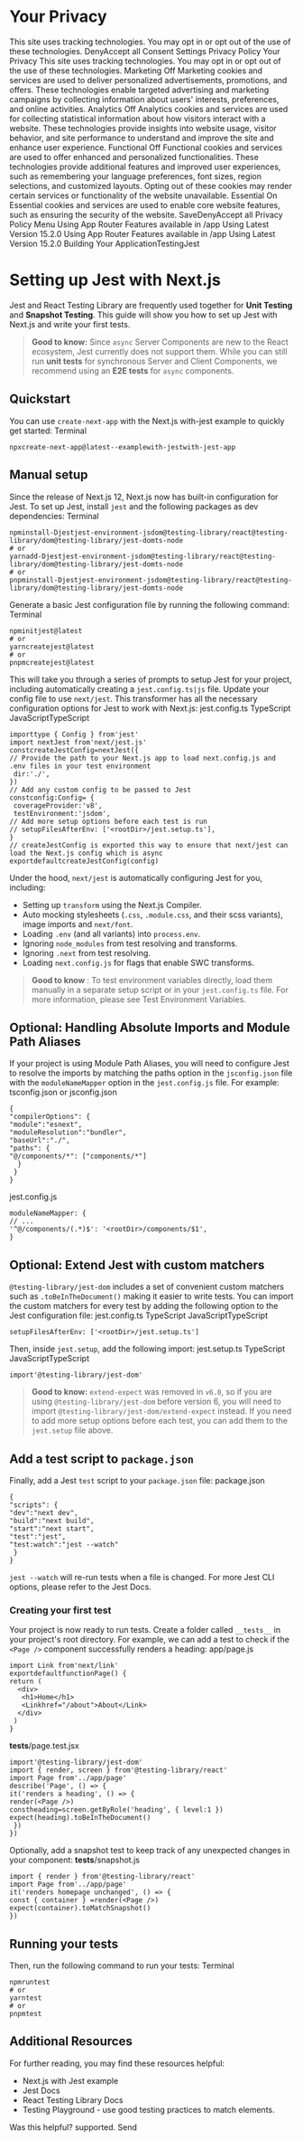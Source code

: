 # Your Privacy
This site uses tracking technologies. You may opt in or opt out of the use of these technologies.
DenyAccept all
Consent Settings
Privacy Policy
Your Privacy
This site uses tracking technologies. You may opt in or opt out of the use of these technologies.
Marketing
Off
Marketing cookies and services are used to deliver personalized advertisements, promotions, and offers. These technologies enable targeted advertising and marketing campaigns by collecting information about users' interests, preferences, and online activities. 
Analytics
Off
Analytics cookies and services are used for collecting statistical information about how visitors interact with a website. These technologies provide insights into website usage, visitor behavior, and site performance to understand and improve the site and enhance user experience.
Functional
Off
Functional cookies and services are used to offer enhanced and personalized functionalities. These technologies provide additional features and improved user experiences, such as remembering your language preferences, font sizes, region selections, and customized layouts. Opting out of these cookies may render certain services or functionality of the website unavailable.
Essential
On
Essential cookies and services are used to enable core website features, such as ensuring the security of the website. 
SaveDenyAccept all
Privacy Policy
Menu
Using App Router
Features available in /app
Using Latest Version
15.2.0
Using App Router
Features available in /app
Using Latest Version
15.2.0
Building Your ApplicationTestingJest
# Setting up Jest with Next.js
Jest and React Testing Library are frequently used together for **Unit Testing** and **Snapshot Testing**. This guide will show you how to set up Jest with Next.js and write your first tests.
> **Good to know:** Since `async` Server Components are new to the React ecosystem, Jest currently does not support them. While you can still run **unit tests** for synchronous Server and Client Components, we recommend using an **E2E tests** for `async` components.
## Quickstart
You can use `create-next-app` with the Next.js with-jest example to quickly get started:
Terminal
```
npxcreate-next-app@latest--examplewith-jestwith-jest-app
```

## Manual setup
Since the release of Next.js 12, Next.js now has built-in configuration for Jest.
To set up Jest, install `jest` and the following packages as dev dependencies:
Terminal
```
npminstall-Djestjest-environment-jsdom@testing-library/react@testing-library/dom@testing-library/jest-domts-node
# or
yarnadd-Djestjest-environment-jsdom@testing-library/react@testing-library/dom@testing-library/jest-domts-node
# or
pnpminstall-Djestjest-environment-jsdom@testing-library/react@testing-library/dom@testing-library/jest-domts-node
```

Generate a basic Jest configuration file by running the following command:
Terminal
```
npminitjest@latest
# or
yarncreatejest@latest
# or
pnpmcreatejest@latest
```

This will take you through a series of prompts to setup Jest for your project, including automatically creating a `jest.config.ts|js` file.
Update your config file to use `next/jest`. This transformer has all the necessary configuration options for Jest to work with Next.js:
jest.config.ts
TypeScript
JavaScriptTypeScript
```
importtype { Config } from'jest'
import nextJest from'next/jest.js'
constcreateJestConfig=nextJest({
// Provide the path to your Next.js app to load next.config.js and .env files in your test environment
 dir:'./',
})
// Add any custom config to be passed to Jest
constconfig:Config= {
 coverageProvider:'v8',
 testEnvironment:'jsdom',
// Add more setup options before each test is run
// setupFilesAfterEnv: ['<rootDir>/jest.setup.ts'],
}
// createJestConfig is exported this way to ensure that next/jest can load the Next.js config which is async
exportdefaultcreateJestConfig(config)
```

Under the hood, `next/jest` is automatically configuring Jest for you, including:
  * Setting up `transform` using the Next.js Compiler.
  * Auto mocking stylesheets (`.css`, `.module.css`, and their scss variants), image imports and `next/font`.
  * Loading `.env` (and all variants) into `process.env`.
  * Ignoring `node_modules` from test resolving and transforms.
  * Ignoring `.next` from test resolving.
  * Loading `next.config.js` for flags that enable SWC transforms.


> **Good to know** : To test environment variables directly, load them manually in a separate setup script or in your `jest.config.ts` file. For more information, please see Test Environment Variables.
## Optional: Handling Absolute Imports and Module Path Aliases
If your project is using Module Path Aliases, you will need to configure Jest to resolve the imports by matching the paths option in the `jsconfig.json` file with the `moduleNameMapper` option in the `jest.config.js` file. For example:
tsconfig.json or jsconfig.json
```
{
"compilerOptions": {
"module":"esnext",
"moduleResolution":"bundler",
"baseUrl":"./",
"paths": {
"@/components/*": ["components/*"]
  }
 }
}
```

jest.config.js
```
moduleNameMapper: {
// ...
'^@/components/(.*)$': '<rootDir>/components/$1',
}
```

## Optional: Extend Jest with custom matchers
`@testing-library/jest-dom` includes a set of convenient custom matchers such as `.toBeInTheDocument()` making it easier to write tests. You can import the custom matchers for every test by adding the following option to the Jest configuration file:
jest.config.ts
TypeScript
JavaScriptTypeScript
```
setupFilesAfterEnv: ['<rootDir>/jest.setup.ts']
```

Then, inside `jest.setup`, add the following import:
jest.setup.ts
TypeScript
JavaScriptTypeScript
```
import'@testing-library/jest-dom'
```

> **Good to know:** `extend-expect` was removed in `v6.0`, so if you are using `@testing-library/jest-dom` before version 6, you will need to import `@testing-library/jest-dom/extend-expect` instead.
If you need to add more setup options before each test, you can add them to the `jest.setup` file above.
## Add a test script to `package.json`
Finally, add a Jest `test` script to your `package.json` file:
package.json
```
{
"scripts": {
"dev":"next dev",
"build":"next build",
"start":"next start",
"test":"jest",
"test:watch":"jest --watch"
 }
}
```

`jest --watch` will re-run tests when a file is changed. For more Jest CLI options, please refer to the Jest Docs.
### Creating your first test
Your project is now ready to run tests. Create a folder called `__tests__` in your project's root directory.
For example, we can add a test to check if the `<Page />` component successfully renders a heading:
app/page.js
```
import Link from'next/link'
exportdefaultfunctionPage() {
return (
  <div>
   <h1>Home</h1>
   <Linkhref="/about">About</Link>
  </div>
 )
}
```

__tests__/page.test.jsx
```
import'@testing-library/jest-dom'
import { render, screen } from'@testing-library/react'
import Page from'../app/page'
describe('Page', () => {
it('renders a heading', () => {
render(<Page />)
constheading=screen.getByRole('heading', { level:1 })
expect(heading).toBeInTheDocument()
 })
})
```

Optionally, add a snapshot test to keep track of any unexpected changes in your component:
__tests__/snapshot.js
```
import { render } from'@testing-library/react'
import Page from'../app/page'
it('renders homepage unchanged', () => {
const { container } =render(<Page />)
expect(container).toMatchSnapshot()
})
```

## Running your tests
Then, run the following command to run your tests:
Terminal
```
npmruntest
# or
yarntest
# or
pnpmtest
```

## Additional Resources
For further reading, you may find these resources helpful:
  * Next.js with Jest example
  * Jest Docs
  * React Testing Library Docs
  * Testing Playground - use good testing practices to match elements.


Was this helpful?
supported.
Send
